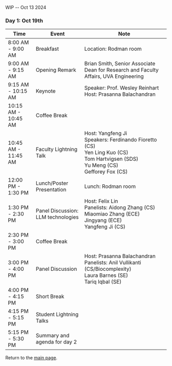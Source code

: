 WIP -- Oct 13 2024


### Day 1: Oct 19th 

| Time                     | Event                           | Note                                                                                                      |
|--------------------------|---------------------------------|-----------------------------------------------------------------------------------------------------------|
| 8:00 AM - 9:00 AM        | Breakfast                       | Location: Rodman room                                                                                     |
| 9:00 AM - 9:15 AM        | Opening Remark                  | Brian Smith, Senior Associate Dean for Research and Faculty Affairs, UVA Engineering                      |
| 9:15 AM - 10:15 AM       | Keynote                         | Speaker: Prof. Wesley Reinhart<br>Host: Prasanna Balachandran                                              |
| 10:15 AM - 10:45 AM      | Coffee Break                    |                                                                                                           |
| 10:45 AM - 11:45 AM      | Faculty Lightning Talk          | Host: Yangfeng Ji<br>Speakers: Ferdinando Fioretto (CS)<br>Yen Ling Kuo (CS)<br>Tom Hartvigsen (SDS)<br>Yu Meng (CS)<br>Gefforey Fox (CS) |
| 12:00 PM - 1:30 PM       | Lunch/Poster Presentation       | Lunch: Rodman room                                                                                        |
| 1:30 PM - 2:30 PM        | Panel Discussion: LLM technologies | Host: Felix Lin<br>Panelists: Aidong Zhang (CS)<br>Miaomiao Zhang (ECE)<br>Jingyang (ECE)<br>Yangfeng Ji (CS) |
| 2:30 PM - 3:00 PM        | Coffee Break                    |                                                                                                           |
| 3:00 PM - 4:00 PM        | Panel Discussion                | Host: Prasanna Balachandran<br>Panelists: Anil Vullikanti (CS/Biocomplexity)<br>Laura Barnes (SE)<br>Tariq Iqbal (SE) |
| 4:00 PM - 4:15 PM        | Short Break                     |                                                                                                           |
| 4:15 PM - 5:15 PM        | Student Lightning Talks         |                                                                                                           |
| 5:15 PM - 5:30 PM        | Summary and agenda for day 2    |                                                                                                           |


Return to the [main page](README.md).
